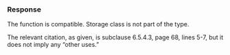 ### Response

The function is compatible. Storage class is not part of the type.

The relevant citation, as given, is subclause 6.5.4.3, page 68, lines 5-7, but
it does not imply any “other uses.”
